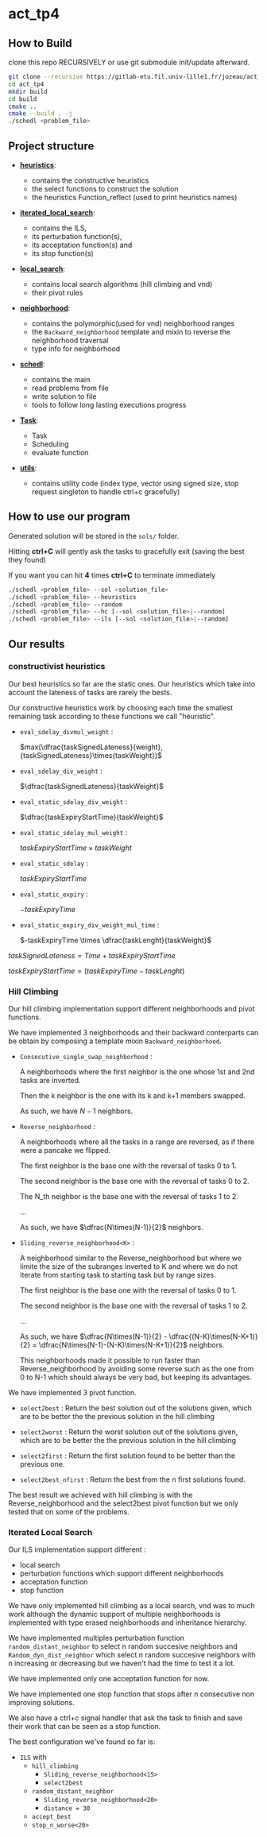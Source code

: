 # act_tp4

## How to Build

clone this repo RECURSIVELY or use git submodule init/update afterward.

```bash
git clone --recursive https://gitlab-etu.fil.univ-lille1.fr/jozeau/act_tp4.git
cd act_tp4
mkdir build
cd build
cmake ..
cmake --build . -j
./schedl <problem_file>
```

## Project structure

- **[heuristics](heuristics.hpp)**:
  - contains the constructive heuristics
  - the select functions to construct the solution
  - the heuristics Function_reflect (used to print heuristics names)

- **[iterated_local_search](iterated_local_search.hpp)**:
  - contains the ILS,
  - its perturbation function(s),
  - its acceptation function(s) and
  - its stop function(s)

- **[local_search](local_search.hpp)**:
  - contains local search algorithms (hill climbing and vnd)
  - their pivot rules

- **[neighborhood](neighborhood.hpp)**:
  - contains the polymorphic(used for vnd) neighborhood ranges
  - the `Backward_neighborhood` template and mixin to reverse the neighborhood traversal
  - type info for neighborhood

- **[schedl](schedl.cpp)**:
  - contains the main
  - read problems from file
  - write solution to file
  - tools to follow long lasting executions progress

- **[Task](Task.hpp)**:
  - Task
  - Scheduling
  - evaluate function

- **[utils](utils.hpp)**:
  - contains utility code (index type, vector using signed size, stop request singleton to handle ctrl+c gracefully)


## How to use our program

Generated solution will be stored in the `sols/` folder.

Hitting **ctrl+C** will gently ask the tasks to gracefully exit (saving the best they found)

If you want you can hit **4** times **ctrl+C** to terminate immediately

```bash
./schedl <problem_file> --sol <solution_file>
./schedl <problem_file> --heuristics
./schedl <problem_file> --random
./schedl <problem_file> --hc [--sol <solution_file>|--random]
./schedl <problem_file> --ils [--sol <solution_file>|--random]
```

## Our results

### constructivist heuristics

Our best heuristics so far are the static ones. Our heuristics which take into account the lateness of tasks are rarely the bests.

Our constructive heuristics work by choosing each time the smallest remaining task according to these functions we call "heuristic".

- `eval_sdelay_divmul_weight` : 

  $`max(\dfrac{taskSignedLateness}{weight},{taskSignedLateness}\times{taskWeight})`$

- `eval_sdelay_div_weight` : 

  $`\dfrac{taskSignedLateness}{taskWeight}`$

- `eval_static_sdelay_div_weight` :

  $`\dfrac{taskExpiryStartTime}{taskWeight}`$

- `eval_static_sdelay_mul_weight` :

  $`taskExpiryStartTime \times taskWeight`$

- `eval_static_sdelay` :

  $`taskExpiryStartTime`$

- `eval_static_expiry` :

  $`-taskExpiryTime`$

- `eval_static_expiry_div_weight_mul_time` :

  $`-taskExpiryTime \times \dfrac{taskLenght}{taskWeight}`$

$taskSignedLateness = Time+taskExpiryStartTime$

$taskExpiryStartTime = (taskExpiryTime - taskLenght)$

### Hill Climbing

Our hill climbing implementation support different neighborhoods and pivot functions.

We have implemented 3 neighborhoods and their backward conterparts can be obtain by composing a template mixin `Backward_neighborhood`.

- `Consecutive_single_swap_neighborhood` :

  A neighborhoods where the first neighbor is the one whose 1st and 2nd tasks are inverted.

  Then the k neighbor is the one with its k and k+1 members swapped.

  As such, we have $`N-1`$ neighbors.

- `Reverse_neighborhood` :

  A neighborhoods where all the tasks in a range are reversed, as if there were a pancake we flipped.

  The first neighbor is the base one with the reversal of tasks 0 to 1.

  The second neighbor is the base one with the reversal of tasks 0 to 2.

  The N_th neighbor is the base one with the reversal of tasks 1 to 2.

  ...

  As such, we have $`\dfrac{N\times(N-1)}{2}`$ neighbors.

- `Sliding_reverse_neighborhood<K>` :

  A neighborhood similar to the Reverse_neighborhood but where we limite the size of the subranges inverted to K and where we do not iterate from starting task to starting task but by range sizes.

  The first neighbor is the base one with the reversal of tasks 0 to 1.

  The second neighbor is the base one with the reversal of tasks 1 to 2.

  ...

  As such, we have $`\dfrac{N\times(N-1)}{2} - \dfrac{(N-K)\times(N-K+1)}{2} = \dfrac{N\times(N-1)-(N-K)\times(N-K+1)}{2}`$ neighbors.

  This neighborhoods made it possible to run faster than Reverse_neighborhood by avoiding some reverse such as the one from 0 to N-1 which should always be very bad, but keeping its advantages.

We have implemented 3 pivot function.

- `select2best` :
  Return the best solution out of the solutions given, which are to be better the the previous solution in the hill climbing

- `select2worst` :
  Return the worst solution out of the solutions given, which are to be better the the previous solution in the hill climbing

- `select2first` :
  Return the first solution found to be better than the previous one.

- `select2best_nfirst` :
  Return the best from the n first solutions found.

The best result we achieved with hill climbing is with the Reverse_neighborhood and the select2best pivot function but we only tested that on some of the problems.

### Iterated Local Search

Our ILS implementation support different :

- local search
- perturbation functions which support different neighborhoods
- acceptation function
- stop function

We have only implemented hill climbing as a local search, vnd was to much work although the dynamic support of multiple neighborhoods is implemented with type erased neighborhoods and inheritance hierarchy.

We have implemented multiples perturbation function `random_distant_neighbor` to select n random succesive neighbors and `Random_dyn_dist_neighbor` which select n random succesive neighbors with n increasing or decreasing but we haven't had the time to test it a lot.

We have implemented only one acceptation function for now.

We have implemented one stop function that stops after n consecutive non improving solutions.

We also have a ctrl+c signal handler that ask the task to finish and save their work that can be seen as a stop function.

The best configuration we've found so far is:

- `ILS` with
  - `hill_climbing`
    - `Sliding_reverse_neighborhood<15>`
    - `select2best`
  - `random_distant_neighbor`
    - `Sliding_reverse_neighborhood<20>`
    - `distance = 30`
  - `accept_best`
  - `stop_n_worse<20>`